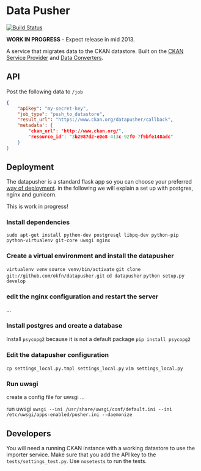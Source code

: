 # Data Pusher

[![Build Status](https://travis-ci.org/okfn/datapusher.png)](https://travis-ci.org/okfn/datapusher)

__WORK IN PROGRESS__ - Expect release in mid 2013.

A service that migrates data to the CKAN datastore. Built on the [CKAN Service Provider](https://github.com/okfn/ckan-service-provider) and [Data Converters](https://github.com/okfn/dataconverters).

## API

Post the following data to `/job`

```json
{
    "apikey": "my-secret-key",
    "job_type": "push_to_datastore",
    "result_url": "https://www.ckan.org/datapusher/callback",
    "metadata': {
        "ckan_url": "http://www.ckan.org/",
        "resource_id": "3b2987d2-e0e8-413c-92f0-7f9bfe148adc"
    }
}
```

## Deployment

The datapusher is a standard flask app so you can choose your preferred [way of deployment](http://flask.pocoo.org/docs/deploying/). in the following we will explain a set up with postgres, nginx and gunicorn.

This is work in progress!

### Install dependencies

`sudo apt-get install python-dev postgresql libpq-dev python-pip python-virtualenv git-core uwsgi nginx`

### Create a virtual environment and install the datapusher

`virtualenv venv`
`source venv/bin/activate`
`git clone git://github.com/okfn/datapusher.git`
`cd datapusher`
`python setup.py develop`

### edit the nginx configuration and restart the server

...

### Install postgres and create a database

Install `psycopg2` because it is not a default package
`pip install psycopg2`

### Edit the datapusher configuration

`cp settings_local.py.tmpl settings_local.py`
`vim settings_local.py`

### Run uwsgi

create a config file for uwsgi
...

run uwsgi
`uwsgi --ini /usr/share/uwsgi/conf/default.ini --ini /etc/uwsgi/apps-enabled/pusher.ini --daemonize`

## Developers

You will need a running CKAN instance with a working datastore to use the importer service. Make sure that you add the API key to the `tests/settings_test.py`. Use `nosetests` to run the tests.
